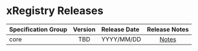 # xRegistry Releases

| Specification Group | Version | Release Date | Release Notes |
| :------------------ | :-----: | :----------- | :-----------: |
| core                | TBD | YYYY/MM/DD | [Notes](RELEASE_NOTES.md#vxyz---yyyymmdd) |

